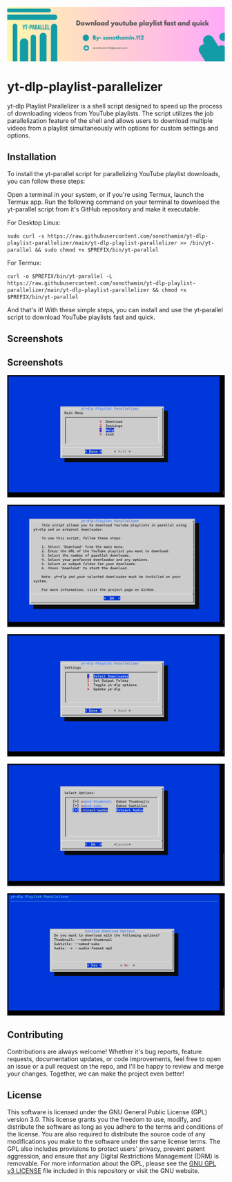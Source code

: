 
![Banner](https://github.com/sonothamin/yt-dlp-playlist-parallelizer/raw/main/Screenshots/banner.png)


# yt-dlp-playlist-parallelizer

yt-dlp Playlist Parallelizer is a shell script designed to speed up the process of downloading videos from YouTube playlists. The script utilizes the job parallelization feature of the shell and allows users to download multiple videos from a playlist simultaneously with options for custom settings and options.


## Installation

To install the yt-parallel script for parallelizing YouTube playlist downloads, you can follow these steps:

Open a terminal in your system, or if you're using Termux, launch the Termux app.
Run the following command on your terminal to download the yt-parallel script from it's GitHub repository and make it executable.

For Desktop Linux:
``` 
sudo curl -s https://raw.githubusercontent.com/sonothamin/yt-dlp-playlist-parallelizer/main/yt-dlp-playlist-parallelizer >> /bin/yt-parallel && sudo chmod +x $PREFIX/bin/yt-parallel
```

For Termux:
``` 
curl -o $PREFIX/bin/yt-parallel -L https://raw.githubusercontent.com/sonothamin/yt-dlp-playlist-parallelizer/main/yt-dlp-playlist-parallelizer && chmod +x $PREFIX/bin/yt-parallel
```
And that's it! With these simple steps, you can install and use the yt-parallel script to download YouTube playlists fast and quick.
    
## Screenshots

## Screenshots

![Screenshot 1](https://github.com/sonothamin/yt-dlp-playlist-parallelizer/raw/main/Screenshots/1.png)

![Screenshot 2](https://github.com/sonothamin/yt-dlp-playlist-parallelizer/raw/main/Screenshots/2.png)

![Screenshot 3](https://github.com/sonothamin/yt-dlp-playlist-parallelizer/raw/main/Screenshots/3.png)

![Screenshot 4](https://github.com/sonothamin/yt-dlp-playlist-parallelizer/raw/main/Screenshots/4.png)

![Screenshot 5](https://github.com/sonothamin/yt-dlp-playlist-parallelizer/raw/main/Screenshots/5.png)

## Contributing

Contributions are always welcome! Whether it's bug reports, feature requests, documentation updates, or code improvements, feel free to open an issue or a pull request on the repo, and I'll be happy to review and merge your changes. Together, we can make the project even better!


## License

This software is licensed under the GNU General Public License (GPL) version 3.0. This license grants you the freedom to use, modify, and distribute the software as long as you adhere to the terms and conditions of the license. You are also required to distribute the source code of any modifications you make to the software under the same license terms. The GPL also includes provisions to protect users' privacy, prevent patent aggression, and ensure that any Digital Restrictions Management (DRM) is removable. For more information about the GPL, please see the [GNU GPL v3 LICENSE](https://github.com/sonothamin/yt-dlp-playlist-parallelizer/blob/main/LICENSE)  file included in this repository or visit the GNU website.


